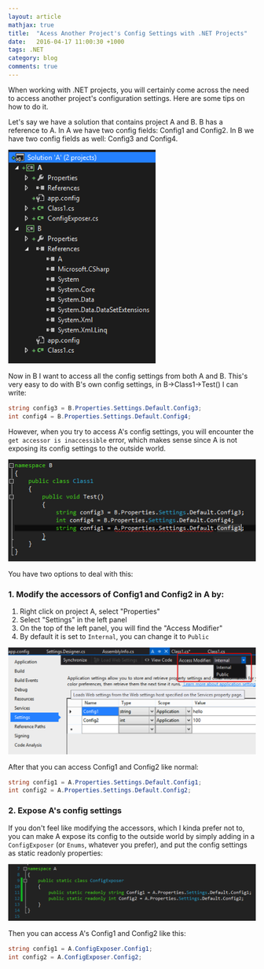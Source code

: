 ```yaml
---
layout: article
mathjax: true
title:  "Acess Another Project's Config Settings with .NET Projects"
date:   2016-04-17 11:00:30 +1000
tags: .NET
category: blog
comments: true
---
```

When working with .NET projects, you will certainly come across the need to access another project's configuration settings. Here are some tips on how to do it.

Let's say we have a solution that contains project A and B. B has a reference to A. In A we have two config fields: Config1 and Config2. In B we have two config fields as well: Config3 and Config4.

<img src="/assets/dotNetConfig/structure.png" alt="Soluction Structure" style="width: 300px;"/>

Now in B I want to access all the config settings from both A and B. This's very easy to do with B's own config settings, in B->Class1->Test() I can write:

```cs
string config3 = B.Properties.Settings.Default.Config3;
int config4 = B.Properties.Settings.Default.Config4;
```

However, when you try to access A's config settings, you will encounter the `get accessor is inaccessible` error, which makes sense since A is not exposing its config settings to the outside world.

![Inaccessible Settings](/assets/dotNetConfig/inaccessible.png)

You have two options to deal with this:

### 1. Modify the accessors of Config1 and Config2 in A by:

1. Right click on project A, select "Properties"
2. Select "Settings" in the left panel
3. On the top of the left panel, you will find the "Access Modifier"
4. By default it is set to `Internal`, you can change it to `Public`

![Modify Accessors](/assets/dotNetConfig/modify-accessor.png)

After that you can access Config1 and Config2 like normal:

```cs
string config1 = A.Properties.Settings.Default.Config1;
int config2 = A.Properties.Settings.Default.Config2;
```

### 2. Expose A's config settings

If you don't feel like modifying the accessors, which I kinda prefer not to, you can make A expose its config to the outside world by simply adding in a `ConfigExposer` (or `Enums`, whatever you prefer), and put the config settings as static readonly properties:

![Config Exposer](/assets/dotNetConfig/config-exposer.png)

Then you can access A's Config1 and Config2 like this:

```cs
string config1 = A.ConfigExposer.Config1;
int config2 = A.ConfigExposer.Config2;
```